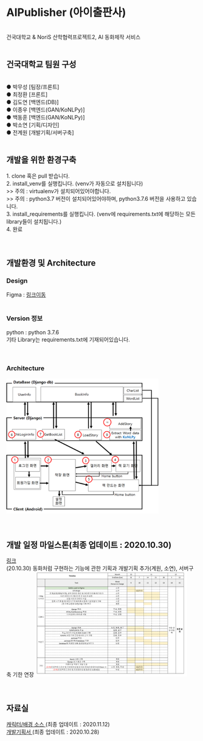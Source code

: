 # AIPublisher (아이출판사)
<br>건국대학교 & NoriS 산학협력프로젝트2, AI 동화제작 서비스
<br><br>
<h2>건국대학교 팀원 구성</h2><br>
● 박무성 [팀장/프론트]<br>
● 최정환 [프론트]<br>
● 김도연 [백엔드(DB)]<br>
● 이종우 [백엔드(GAN/KoNLPy)]<br>
● 백동훈 [백엔드(GAN/KoNLPy)]<br>
● 박소연 [기획/디자인]<br>
● 전계원 [개발기획/서버구축]<br><br>
<h2>개발을 위한 환경구축 </h2>
1. clone 혹은 pull 받습니다.<br>
2. install_venv를 실행킵니다. (venv가 자동으로 설치됩니다)<br>
 >> 주의 : virtualenv가 설치되어있어야합니다.<br>
 >> 주의 : python3.7 버전이 설치되어있어야하며, python3.7.6 버전을 사용하고 있습니다.<br>
3. install_requirements를 실행킵니다. (venv에 requirements.txt에 해당하는 모든 library들이 설치됩니다.)<br>
4. 완료<br>
<br><br>
<h2>개발환경 및 Architecture</h2>
<h3> Design </h3>
Figma : <a href="https://www.figma.com/file/2I5e8nm2OY6eFbSoDcGAyc/story-making?node-id=0%3A1">링크이동</a><br><br>
<h3> Version 정보 </h3>
python : python 3.7.6<br>
기타 Library는 requirements.txt에 기재되어있습니다.<br>
<br><br>
<h3> Architecture </h3>
<img src="/readme/archi.png" width=400/><br>
<br><br>
<h2>개발 일정 마일스톤(최종 업데이트 : 2020.10.30)</h2>
<a href="https://docs.google.com/spreadsheets/d/1hevKGvI-bmilq7nAQvTttHMGRB8bzbCIXbjaxhf_FQc/edit#gid=398552217">링크</a><br>
(20.10.30) 동화처럼 구현하는 기능에 관한 기획과 개발기획 추가(계원, 소연), 서버구축 기한 연장
<img src="/readme/dev_milestone.png" width=400/><br>
<br><br>
<h2>자료실</h2>
<a href="https://github.com//EatTheCode/Project_homework/blob/master/readme/BGandChar.zip?raw=true"> 캐릭터/배경 소스 </a> (최종 업데이트 : 2020.11.12)<br>
<a href="https://github.com//EatTheCode/Project_homework/blob/master/readme/AIPublisher_Development_Plan.pptx?raw=true"> 개발기획서 </a> (최종 업데이트 : 2020.10.28)<br>
